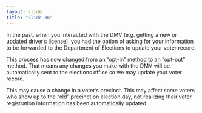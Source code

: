 ```yaml
---
layout: slide
title: "Slide 36"
---
```


In the past, when you interacted with the DMV (e.g. getting a new or updated driver’s license), you had the option of asking for your information to be forwarded to the Department of Elections to update your voter record.

This process has now changed from an “opt-in” method to an “opt-out” method. That means any changes you make with the DMV will be automatically sent to the elections office so we may update your voter record.

This may cause a change in a voter’s precinct. This may affect some voters who show up to the “old” precinct on election day, not realizing their voter registration information has been automatically updated.